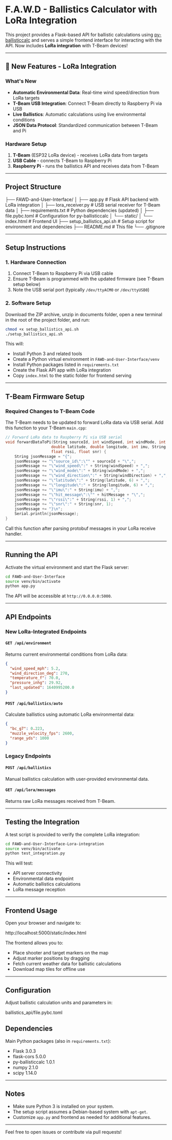 # F.A.W.D - Ballistics Calculator with LoRa Integration

This project provides a Flask-based API for ballistic calculations using [py-ballisticcalc](https://github.com/o-murphy/py-ballisticcalc) and serves a simple frontend interface for interacting with the API. Now includes **LoRa integration** with T-Beam devices!

---

## 🚀 New Features - LoRa Integration

### What's New
- **Automatic Environmental Data**: Real-time wind speed/direction from LoRa targets
- **T-Beam USB Integration**: Connect T-Beam directly to Raspberry Pi via USB
- **Live Ballistics**: Automatic calculations using live environmental conditions
- **JSON Data Protocol**: Standardized communication between T-Beam and Pi

### Hardware Setup
1. **T-Beam** (ESP32 LoRa device) - receives LoRa data from targets
2. **USB Cable** - connects T-Beam to Raspberry Pi
3. **Raspberry Pi** - runs the ballistics API and receives data from T-Beam

---

## Project Structure

├── FAWD-and-User-Interface/
│ ├── app.py # Flask API backend with LoRa integration
│ ├── lora_receiver.py # USB serial receiver for T-Beam data
│ ├── requirements.txt # Python dependencies (updated)
│ ├── file.pybc.toml # Configuration for py-ballisticcalc
│ └── static/
│ └── index.html # Frontend UI
├── setup_ballistics_api.sh # Setup script for environment and dependencies
├── README.md # This file
└── .gitignore

---

## Setup Instructions

### 1. Hardware Connection
1. Connect T-Beam to Raspberry Pi via USB cable
2. Ensure T-Beam is programmed with the updated firmware (see T-Beam setup below)
3. Note the USB serial port (typically `/dev/ttyACM0` or `/dev/ttyUSB0`)

### 2. Software Setup
Download the ZIP archive, unzip in documents folder, open a new terminal in the root of the project folder, and run:

```bash
chmod +x setup_ballistics_api.sh
./setup_ballistics_api.sh
```

This will:
- Install Python 3 and related tools
- Create a Python virtual environment in `FAWD-and-User-Interface/venv`
- Install Python packages listed in `requirements.txt`
- Create the Flask API app with LoRa integration
- Copy `index.html` to the static folder for frontend serving

---

## T-Beam Firmware Setup

### Required Changes to T-Beam Code
The T-Beam needs to be updated to forward LoRa data via USB serial. Add this function to your T-Beam `main.cpp`:

```cpp
// Forward LoRa data to Raspberry Pi via USB serial
void forwardDataToPi(String sourceId, int windSpeed, int windMode, int windDirection,
                    double latitude, double longitude, int imu, String hitMessage,
                    float rssi, float snr) {
    String jsonMessage = "{";
    jsonMessage += "\"source_id\":\"" + sourceId + "\",";
    jsonMessage += "\"wind_speed\":" + String(windSpeed) + ",";
    jsonMessage += "\"wind_mode\":" + String(windMode) + ",";
    jsonMessage += "\"wind_direction\":" + String(windDirection) + ",";
    jsonMessage += "\"latitude\":" + String(latitude, 6) + ",";
    jsonMessage += "\"longitude\":" + String(longitude, 6) + ",";
    jsonMessage += "\"imu\":" + String(imu) + ",";
    jsonMessage += "\"hit_message\":\"" + hitMessage + "\",";
    jsonMessage += "\"rssi\":" + String(rssi, 1) + ",";
    jsonMessage += "\"snr\":" + String(snr, 1);
    jsonMessage += "}\n";
    Serial.println(jsonMessage);
}
```

Call this function after parsing protobuf messages in your LoRa receive handler.

---

## Running the API

Activate the virtual environment and start the Flask server:

```bash
cd FAWD-and-User-Interface
source venv/bin/activate
python app.py
```

The API will be accessible at `http://0.0.0.0:5000`.

---

## API Endpoints

### New LoRa-Integrated Endpoints

#### `GET /api/environment`
Returns current environmental conditions from LoRa data:
```json
{
  "wind_speed_mph": 5.2,
  "wind_direction_deg": 270,
  "temperature_f": 70.0,
  "pressure_inhg": 29.92,
  "last_updated": 1640995200.0
}
```

#### `POST /api/ballistics/auto`
Calculate ballistics using automatic LoRa environmental data:
```json
{
  "bc_g7": 0.223,
  "muzzle_velocity_fps": 2600,
  "range_yds": 1000
}
```

### Legacy Endpoints

#### `POST /api/ballistics`
Manual ballistics calculation with user-provided environmental data.

#### `GET /api/lora/messages`
Returns raw LoRa messages received from T-Beam.

---

## Testing the Integration

A test script is provided to verify the complete LoRa integration:

```bash
cd FAWD-and-User-Interface-Lora-integration
source venv/bin/activate
python test_integration.py
```

This will test:
- API server connectivity
- Environmental data endpoint
- Automatic ballistics calculations
- LoRa message reception

---

## Frontend Usage

Open your browser and navigate to:

http://localhost:5000/static/index.html

The frontend allows you to:

- Place shooter and target markers on the map
- Adjust marker positions by dragging
- Fetch current weather data for ballistic calculations
- Download map tiles for offline use

---

## Configuration

Adjust ballistic calculation units and parameters in:

ballistics_api/file.pybc.toml

## Dependencies

Main Python packages (also in `requirements.txt`):

- Flask 3.0.3
- flask-cors 5.0.0
- py-ballisticcalc 1.0.1
- numpy 2.1.0
- scipy 1.14.0

---

## Notes

- Make sure Python 3 is installed on your system.
- The setup script assumes a Debian-based system with `apt-get`.
- Customize `app.py` and frontend as needed for additional features.

---

Feel free to open issues or contribute via pull requests!

